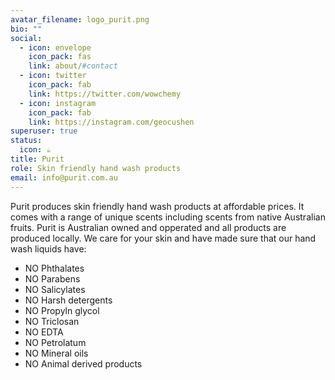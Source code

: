 ```yaml
---
avatar_filename: logo_purit.png
bio: ""
social:
  - icon: envelope
    icon_pack: fas
    link: about/#contact
  - icon: twitter
    icon_pack: fab
    link: https://twitter.com/wowchemy
  - icon: instagram
    icon_pack: fab
    link: https://instagram.com/geocushen
superuser: true
status:
  icon: ☕️
title: Purit
role: Skin friendly hand wash products
email: info@purit.com.au
---
```

Purit produces skin friendly hand wash products at affordable prices. It comes with a range of unique scents including scents from native Australian fruits. Purit is Australian owned and opperated and all products are produced locally. We care for your skin and have made sure that our hand wash liquids have:

* NO Phthalates
* NO Parabens
* NO Salicylates
* NO Harsh detergents
* NO Propyln glycol
* NO Triclosan
* NO EDTA
* NO Petrolatum
* NO Mineral oils
* NO Animal derived products